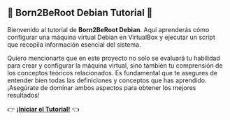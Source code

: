## 🤖 Born2BeRoot Debian Tutorial 🚀

Bienvenido al tutorial de **Born2BeRoot Debian**. Aquí aprenderás cómo configurar una máquina virtual Debian en VirtualBox y ejecutar un script que recopila información esencial del sistema.

Quiero mencionarte que en este proyecto no solo se evaluará tu habilidad para crear y configurar la máquina virtual, sino también tu comprensión de los conceptos teóricos relacionados. Es fundamental que te asegures de entender bien todas las definiciones y conceptos que has aprendido. ¡Asegúrate de dominar ambos aspectos para obtener los mejores resultados!

👉 [**¡Iniciar el Tutorial!**](http://doncom.me/Born2BeRoot/jekyll/2024/06/01/create.html) 👈


